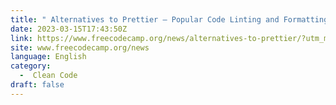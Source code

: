 ```yaml
---
title: " Alternatives to Prettier – Popular Code Linting and Formatting Tools "
date: 2023-03-15T17:43:50Z
link: https://www.freecodecamp.org/news/alternatives-to-prettier/?utm_medium=RSS&utm_source=news.12bit.vn
site: www.freecodecamp.org/news
language: English
category:
  -  Clean Code 
draft: false
---
```

